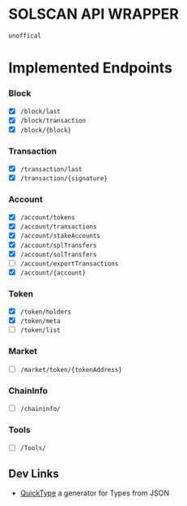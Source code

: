 # SOLSCAN API WRAPPER

``unoffical``

# Implemented Endpoints

### Block

- [x] ``/block/last``
- [x] ``/block/transaction``
- [x] ``/block/{block}``

### Transaction

- [x] ``/transaction/last``
- [x] ``/transaction/{signature}``

### Account

- [x] ``/account/tokens``
- [x] ``/account/transactions``
- [x] ``/account/stakeAccounts``
- [x] ``/account/splTransfers``
- [x] ``/account/solTransfers``
- [ ] ``/account/exportTransactions``
- [x] ``/account/{account}``

### Token

- [x] ``/token/holders``
- [x] ``/token/meta``
- [ ] ``/token/list``

### Market

- [ ] ``/market/token/{tokenAddress}``

### ChainInfo

- [ ] ``/chaininfo/``

### Tools

- [ ] ``/Tools/``

## Dev Links

- [QuickType](https://app.quicktype.io/) a generator for Types from JSON

